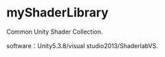 # myShaderLibrary
Common Unity Shader Collection.

software：Unity5.3.8/visual studio2013/ShaderlabVS.